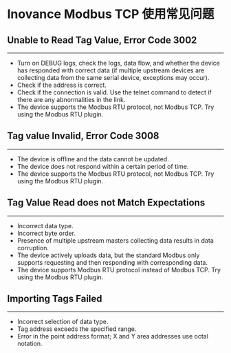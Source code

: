 # Inovance Modbus TCP 使用常见问题

## Unable to Read Tag Value, Error Code 3002
---
* Turn on DEBUG logs, check the logs, data flow, and whether the device has responded with correct data (if multiple upstream devices are collecting data from the same serial device, exceptions may occur).
* Check if the address is correct.
* Check if the connection is valid. Use the telnet command to detect if there are any abnormalities in the link.
* The device supports the Modbus RTU protocol, not Modbus TCP. Try using the Modbus RTU plugin.

## Tag value Invalid, Error Code 3008
---
* The device is offline and the data cannot be updated.
* The device does not respond within a certain period of time.
* The device supports the Modbus RTU protocol, not Modbus TCP. Try using the Modbus RTU plugin.

## Tag Value Read does not Match Expectations
---
* Incorrect data type.
* Incorrect byte order.
* Presence of multiple upstream masters collecting data results in data corruption.
* The device actively uploads data, but the standard Modbus only supports requesting and then responding with corresponding data.
* The device supports Modbus RTU protocol instead of Modbus TCP. Try using the Modbus RTU plugin.

## Importing Tags Failed
---
* Incorrect selection of data type.
* Tag address exceeds the specified range.
* Error in the point address format; X and Y area addresses use octal notation.